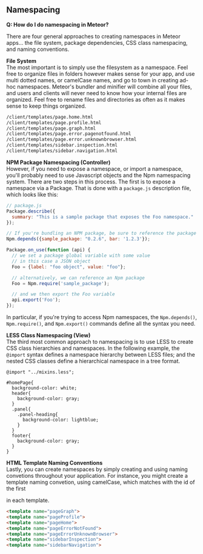 ## Namespacing
**Q:  How do I do namespacing in Meteor?**  

There are four general approaches to creating namespaces in Meteor apps... the file system, package dependencies, CSS class namespacing, and naming conventions.  


**File System**  
The most important is to simply use the filesystem as a namespace.  Feel free to organize files in folders however makes sense for your app, and use multi dotted names, or camelCase names, and go to town in creating ad-hoc namespaces.  Meteor's bundler and minifier will combine all your files, and users and clients will never need to know how your internal files are organized.  Feel free to rename files and directories as often as it makes sense to keep things organized.
````sh
/client/templates/page.home.html
/client/templates/page.profile.html
/client/templates/page.graph.html
/client/templates/page.error.pagenotfound.html
/client/templates/page.error.unknownbrowser.html
/client/templates/sidebar.inspection.html
/client/templates/sidebar.navigation.html
````


**NPM Package Namespacing (Controller)**  
However, if you need to expose a namespace, or import a namespace, you'll probably need to use Javascript objects and the Npm namespacing system.  There are two steps in this process. The first is to expose a namespace via a Package. That is done with a ``package.js`` description file, which looks like this:

````js
// package.js  
Package.describe({
  summary: "This is a sample package that exposes the Foo namespace."
});

// If you're bundling an NPM package, be sure to reference the package as a dependency
Npm.depends({sample_package: "0.2.6", bar: '1.2.3'});

Package.on_use(function (api) {
  // we set a package global variable with some value
  // in this case a JSON object
  Foo = {label: "foo object", value: "foo"};

  // alternatively, we can reference an Npm package  
  Foo = Npm.require('sample_package');  

  // and we then export the Foo variable
  api.export('Foo');
});
````
In particular, if you're trying to access Npm namespaces, the ``Npm.depends()``, ``Npm.require()``, and ``Npm.export()`` commands define all the syntax you need.


**LESS Class Namespacing (View)**  
The third most common approach to namespacing is to use LESS to create CSS class hierarchies and namespaces.  In the following example, the ``@import`` syntax defines a namespace hierarchy between LESS files; and the nested CSS classes define a hierarchical namespace in a tree format.  
````less
@import "../mixins.less";

#homePage{
  background-color: white;
  header{
    background-color: gray;
  }
  .panel{
    .panel-heading{
      background-color: lightblue;
    }
  }
  footer{
    background-color: gray;
  }
}
````


**HTML Template Naming Conventions**  
Lastly, you can create namespaces by simply creating and using naming convetions throughout your application. For instance, you might create a template naming convetion, using camelCase, which matches with the id of the first <div> in each template.
````html
<template name="pageGraph">
<template name="pageProfile">
<template name="pageHome">
<template name="pageErrorNotFound">
<template name="pageErrorUnknownBrowser">
<template name="sidebarInspection">
<template name="sidebarNavigation">
````
